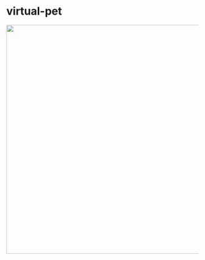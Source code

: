 # virtual-pet
<img src= "https://github.com/jimmyadg/virtual-pet/blob/master/virtual_pet_v2/IMG_2549.JPG" width ="600">


